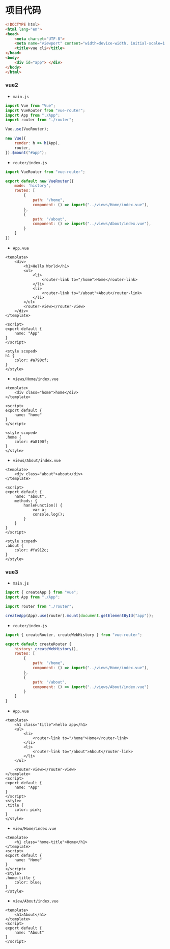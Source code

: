 <h1>项目代码</h1>

```html title="public/index.html"
<!DOCTYPE html>
<html lang="en">
<head>
    <meta charset="UTF-8">
    <meta name="viewport" content="width=device-width, initial-scale=1.0">
    <title>vue cli</title>
</head>
<body>
    <div id="app"> </div>
</body>
</html>
```

### vue2

* `main.js`
```javascript title="main.js"
import Vue from "Vue";
import VueRouter from "vue-router";
import App from "./App";
import router from "./router";

Vue.use(VueRouter);

new Vue({
    render: h => h(App),
    router,
}).$mount("#app");
```

* `router/index.js`
```javascript title="router/index.js"
import VueRouter from "vue-router";

export default new VueRouter({
    mode: 'history',
    routes: [
        {
            path: "/home",
            component: () => import("../views/Home/index.vue"),
        },
        {
            path: "/about",
            component: () => import("../views/About/index.vue"),
        }
    ]
})
```

* `App.vue`
```vue title="App.vue"
<template>
    <div>
        <h1>Hello World</h1>
        <ul>
            <li>
                <router-link to="/home">Home</router-link>
            </li>
            <li>
                <router-link to="/about">About</router-link>
            </li>
        </ul>
        <router-view></router-view>
    </div>
</template>

<script>
export default {
    name: "App"
}
</script>

<style scoped>
h1 {
    color: #a790cf;
}
</style>
```

* `views/Home/index.vue`
```vue title="Home/index.vue"
<template>
    <div class="home">home</div>    
</template>

<script>
export default {
    name: "home"
}
</script>

<style scoped>
.home {
    color: #a8190f;
}
</style>
```

* `views/About/index.vue`
```vue title="About/index.vue"
<template>
    <div class="about">about</div>    
</template>

<script>
export default {
    name: "about",
    methods: {
        hanleFunction() {
            var a;
            console.log();
        }
    }
}
</script>

<style scoped>
.about {
    color: #fa912c;
}
</style>
```

### vue3

* `main.js`
```javascript title="main.js"
import { createApp } from "vue";
import App from "./App";

import router from "./router";

createApp(App).use(router).mount(document.getElementById("app"));
```

* `router/index.js`
```javascript title="router/index.js"
import { createRouter, createWebHistory } from "vue-router";

export default createRouter {
    history: createWebHistory(),
    routes: [
        {
            path: "/home",
            component: () => import("../views/Home/index.vue"),
        },
        {
            path: "/about",
            component: () => import("../views/About/index.vue")
        }
    ]
}
```

* `App.vue`
```vue title="App.vue"
<template>
    <h1 class="title">hello app</h1>
    <ul>
        <li>
            <router-link to="/home">Home</router-link>
        </li>
        <li>
            <router-link to="/about">About</router-link>
        </li>
    </ul>

    <router-view></router-view>
</template>
<script>
export default {
    name: "App"
}
</script>
<style>
.title {
    color: pink;
}
</style>
```

* `view/Home/index.vue`
```vue title="Home/index.vue"
<template>
    <h1 class="home-title">Home</h1>
</template>
<script>
export default {
    name: "Home"
}
</script>
<style>
.home-title {
    color: blue;
}
</style>
```

* `view/About/index.vue`
```vue title="About/index.vue"
<template>
    <h1>About</h1>
</template>
<script>
export default {
    name: "About"
}
</script>
```